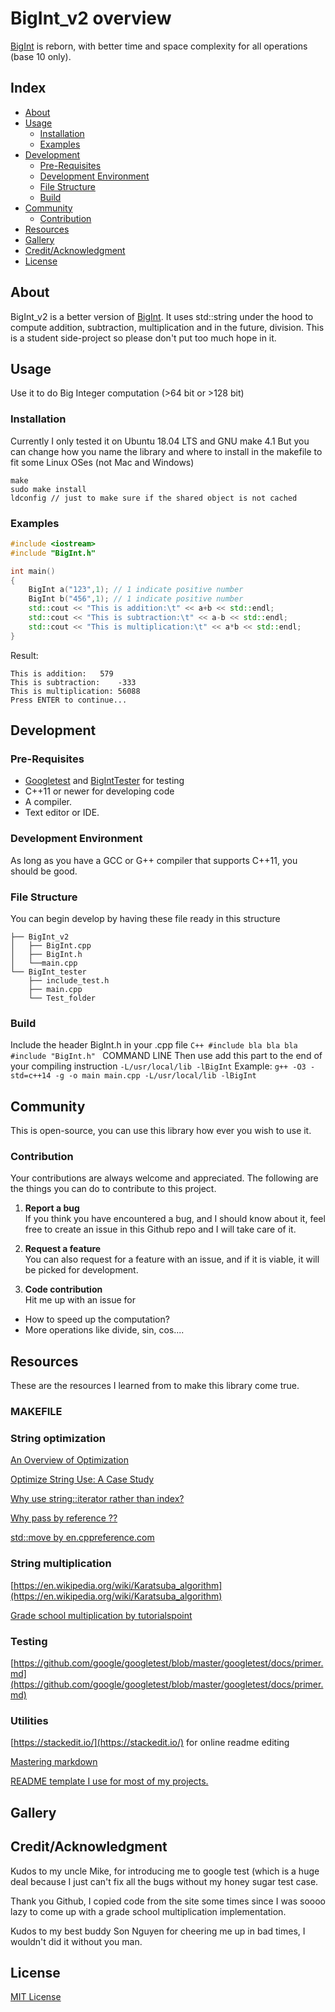 

# BigInt_v2 overview
[BigInt](https://github.com/tanghocle123/BigInt) is reborn, with better time and space complexity for all operations (base 10 only).
## Index

- [About](#About)
- [Usage](#usage)
  - [Installation](#installation)
  - [Examples](#examples)
- [Development](#development)
  - [Pre-Requisites](#pre-requisites)
  - [Development Environment](#development-environment)
  - [File Structure](#file-structure)
  - [Build](#build) 
- [Community](#community)
  - [Contribution](#contribution)
- [Resources](#resources)
- [Gallery](#gallery)
- [Credit/Acknowledgment](#creditacknowledgment)
- [License](#license)

## About
BigInt_v2 is a better version of [BigInt](https://github.com/tanghocle123/BigInt). It uses std::string under the hood to compute addition, subtraction, multiplication and in the future, division. 
This is a student side-project so please don't put too much hope in it.


## Usage
Use it to do Big Integer computation (>64 bit or >128 bit)

###   Installation
Currently I only tested it on Ubuntu 18.04 LTS and GNU make 4.1
But you can change how you name the library and where to install in the makefile to fit some Linux OSes (not Mac and Windows)
```
make
sudo make install
ldconfig // just to make sure if the shared object is not cached
```

###   Examples
```C++
#include <iostream>
#include "BigInt.h"

int main()
{
	BigInt a("123",1); // 1 indicate positive number
	BigInt b("456",1); // 1 indicate positive number
	std::cout << "This is addition:\t" << a+b << std::endl;
	std::cout << "This is subtraction:\t" << a-b << std::endl;
	std::cout << "This is multiplication:\t" << a*b << std::endl;
}
```
Result:
```
This is addition:	579
This is subtraction:	-333
This is multiplication:	56088
Press ENTER to continue...
```
##  Development

###  Pre-Requisites
- [Googletest](https://github.com/google/googletest) and [BigIntTester](https://github.com/tanghocle123/BigIntTester) for testing
- C++11 or newer for developing code
- A compiler.
- Text editor or IDE.

###  Development Environment
As long as you have a GCC or G++ compiler that supports C++11, you should be good.

###  File Structure
You can begin develop by having these file ready in this structure

```
├── BigInt_v2
│   ├── BigInt.cpp
│   ├── BigInt.h
│   └──main.cpp
└── BigInt_tester
    ├── include_test.h
 	├── main.cpp
    └── Test_folder
```
###   Build
Include the header BigInt.h in your .cpp file
``C++
#include bla bla bla
#include "BigInt.h"
``
COMMAND LINE
Then use add this part to the end of your compiling instruction
``
-L/usr/local/lib -lBigInt
``
Example:
``
g++ -O3 -std=c++14 -g -o main main.cpp -L/usr/local/lib -lBigInt
``
## Community

This is open-source, you can use this library how ever you wish to use it.

 ###  Contribution

 Your contributions are always welcome and appreciated. The following are the things you can do to contribute to this project.

 1. **Report a bug** <br>
 If you think you have encountered a bug, and I should know about it, feel free to create an issue in this Github repo and I will take care of it.

 2. **Request a feature** <br>
 You can also request for a feature with an issue, and if it is viable, it will be picked for development.  

 3. **Code contribution** <br>
 Hit me up with an issue for
 - How to speed up the computation?
 - More operations like divide, sin, cos....



##  Resources
These are the resources I learned from to make this library come true.
### MAKEFILE

### String optimization
[An Overview of Optimization](https://www.oreilly.com/library/view/optimized-c/9781491922057/ch01.html)

[Optimize String Use: A Case Study](https://www.oreilly.com/library/view/optimized-c/9781491922057/ch01.html)

[Why use string::iterator rather than index?](https://stackoverflow.com/a/1995123)

[Why pass by reference ??](https://www.learncpp.com/cpp-tutorial/73-passing-arguments-by-reference/)

[std::move by en.cppreference.com](https://en.cppreference.com/w/cpp/utility/move)
### String multiplication
[https://en.wikipedia.org/wiki/Karatsuba_algorithm](https://en.wikipedia.org/wiki/Karatsuba_algorithm)

[Grade school multiplication by tutorialspoint](https://www.tutorialspoint.com/multiply-strings-in-cplusplus)
### Testing
[https://github.com/google/googletest/blob/master/googletest/docs/primer.md](https://github.com/google/googletest/blob/master/googletest/docs/primer.md)
### Utilities
[https://stackedit.io/](https://stackedit.io/) for online readme editing

[Mastering markdown](https://guides.github.com/features/mastering-markdown/)

[README template I use for most of my projects.](https://www.reddit.com/r/programming/comments/cfeu99/readme_template_i_use_for_most_of_my_projects/)


##  Gallery

## Credit/Acknowledgment
Kudos to my uncle Mike, for introducing me to google test (which is a huge deal because I just can't fix all the bugs without my honey sugar test case.

Thank you Github, I copied code from the site some times since I was soooo lazy to come up with a grade school multiplication implementation.

Kudos to my best buddy Son Nguyen for cheering me up in bad times, I wouldn't did it without you man.
##  License
[MIT License](https://opensource.org/licenses/MIT) </b> </em>
